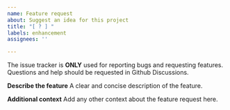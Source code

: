 ```yaml
---
name: Feature request
about: Suggest an idea for this project
title: "[ ? ] "
labels: enhancement
assignees: ''

---
```


The issue tracker is **ONLY** used for reporting bugs and requesting features. Questions and help should be requested in Github Discussions.

**Describe the feature**
A clear and concise description of the feature.

**Additional context**
Add any other context about the feature request here.

